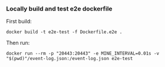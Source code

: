 ### Locally build and test e2e dockerfile

First build:
```shell
docker build -t e2e-test -f Dockerfile.e2e .
```

Then run:
```shell
docker run --rm -p "20443:20443" -e MINE_INTERVAL=0.01s -v "$(pwd)"/event-log.json:/event-log.json e2e-test
```
